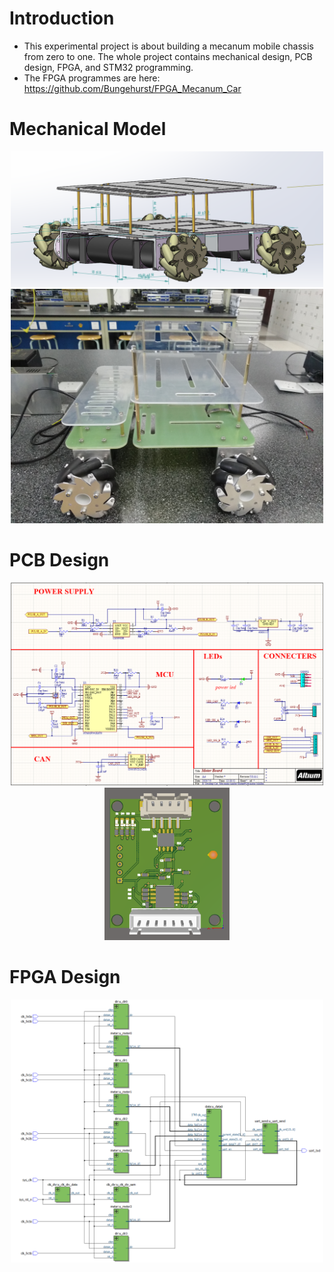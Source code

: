 # Introduction 
- This experimental project is about building a mecanum mobile chassis from zero to one. The whole project contains mechanical design, PCB design, FPGA, and STM32 programming.
- The FPGA programmes are here: https://github.com/Bungehurst/FPGA_Mecanum_Car

# Mechanical Model
<p align="center">
    <img src="images/sw.png" width="500"><br>
    <img src="images/car_real.jpg" width="500">
</p>

# PCB Design
<p align="center">
    <img src="images/pcb.png" width="500"><br>
    <img src="images/pcb_real.png" width="200">
</p>

# FPGA Design
<p align="center">
    <img src="images/fpga.png" width="500">
</p>